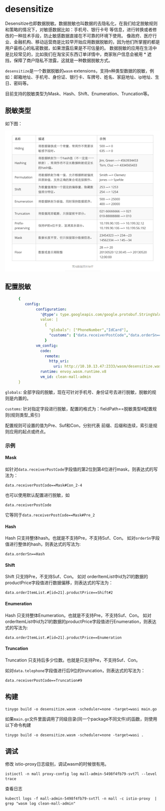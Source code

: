 # desensitize

Desensitize也即数据脱敏。数据脱敏也叫数据的去隐私化，在我们给定脱敏规则和策略的情况下，对敏感数据比如：手机号、银行卡号 等信息，进行转换或者修改的一种技术手段，防止敏感数据直接在不可靠的环境下使用。
像政府、医疗行业、金融机构、移动运营商是比较早开始应用数据脱敏的，因为他们所掌握的都是用户最核心的私密数据，如果泄露后果是不可估量的。
数据脱敏的应用在生活中是比较常见的，比如我们在淘宝买东西订单详情中，商家账户信息会被用 * 遮挡，保障了商户隐私不泄露，这就是一种数据脱敏方式。

`desensitize`是一个数据脱敏的`wasm` extensions，支持n种类型数据的脱敏，例如：邮箱地址、手机号、身份证、银行卡、车牌号、姓名、家庭地址、ip地址、生日、密码等。

目前支持的脱敏类型为Mask、Hash、Shift、Enumeration、Truncation等。

## 脱敏类型
如下图：

![数据脱敏](../../doc/images/desensitize-type.png)

## 配置脱敏
```yaml 
      { 
         config:
              configuration:
                '@type': type.googleapis.com/google.protobuf.StringValue
                value: |
                  {
                    "globals": ["PhoneNumber","IdCard"],
                    "customs": ["data.receiverPostCode","data.orderSn==Hash","data.receiverCity==Mask#Pre_9","data.receiverPhone==Mask#Con_4-9","data.orderItemList.#[id=21].productPrice","data.totalAmount==Shift#2","data.freightAmount==Enumeration","data.payAmount==Truncation#3"]
                  }
              vm_config:
                code:
                  remote:
                    http_uri:
                      uri: http://10.10.13.47:2333/wasm/desensitize.wasm
                runtime: envoy.wasm.runtime.v8
                vm_id: clean-mall-admin
      }
```

`globals`: 全部字段的脱敏，现在可针对手机号、身份证号去进行脱敏，脱敏的规则是内置的。

`customs`: 针对指定字段进行脱敏，配置的格式为：fieldPath==脱敏类型#配置规则(规则类型_索引)

配置规则可设置的值为Pre、Suf和Con，分别代表 前缀、后缀和连续，索引是规则应用的起点或终点。


### 示例
#### Mask
如针对`data.receiverPostCode`字段值的第2位到第4位进行mask，则表达式的写法为：

```shell
data.receiverPostCode==Mask#Con_2-4
```
也可以使用默认配置进行脱敏，如
```shell
data.receiverPostCode
``` 
它等同于`data.receiverPostCode==Mask#Pre_2`

#### Hash
Hash 只支持整体hash。也就是不支持Pre，不支持Suf、Con。
如对`orderSn`字段值进行整体的hash，则表达式的写法为: 
```shell
data.orderSn==Hash
```
#### Shift
Shift 只支持Pre，不支持Suf、Con。
如对 orderItemList中id为21的数据的productPrice字段值进行数据偏移，则表达式的写法为：
```shell
data.orderItemList.#[id=21].productPrice==Shift#2
```

#### Enumeration
Hash 只支持整体Enumeration。也就是不支持Pre，不支持Suf、Con。
如对orderItemList中id为21的数据的productPrice字段值进行Enumeration，则表达式的写法为:
```shell
data.orderItemList.#[id=21].productPrice==Enumeration
```

#### Truncation
Truncation 只支持后多少位数。也就是只支持Pre，不支持Suf、Con。

如对`data.telephone`字段值进行后9位的truncation，则表达式的写法为：
```shell
data.receiverPostCode==Truncation#9
```


## 构建
```shell
tinygo build -o desensitize.wasm -scheduler=none -target=wasi main.go
```
如果`main.go`文件里面调用了同级目录(同一个package不同文件)的函数，则使用以下命令构建
```shell
tinygo build -o desensitize.wasm -scheduler=none -target=wasi .
```

## 调试
修改 istio-proxy日志级别，调试wasm的时候很有用。
```shell
istioctl -n mall proxy-config log mall-admin-5498f4fb79-svt7l --level trace
```

查看日志
```shell
kubectl logs -f mall-admin-5498f4fb79-svt7l -n mall -c istio-proxy  | grep "wasm log clean-mall-admin"
```



